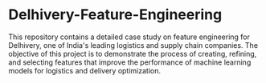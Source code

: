 # Delhivery-Feature-Engineering
This repository contains a detailed case study on feature engineering for Delhivery, one of India's leading logistics and supply chain companies. The objective of this project is to demonstrate the process of creating, refining, and selecting features that improve the performance of machine learning models for logistics and delivery optimization.
